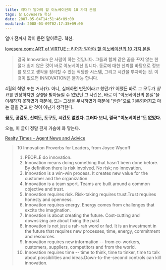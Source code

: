 ```yaml
---
title: 리더가 알아야 할 이노베이션의 10 가지 본질
tags: 삶 Lovesera 혁신
date: 2007-05-04T14:51:46+09:00
modified: 2008-03-09T02:17:35+09:00
---
```

얼마 전까지 많이 듣던 말이로군. 혁신.  
  
[lovesera.com\: ART of VIRTUE \:\: 리더가 알아야 할 이노베이션의 10 가지 본질](http://lovesera.com/tt/169)

> 결국 Innovation 은 사람이 하는 것입니다. 그들과 함께 같은 꿈을 꾸지
> 않는 한 절대 쉽지 않은 것이 바로 이노베이션 입니다. 동료에 대한 신뢰를
> 바탕으로 정보를 모으고 생각을 정리할 수 있는 적당한 시스템, 그리고
> 시간을 투자하는 것. 이것이 없으면 INNOVATION은 불가능 합니다.  

4월의 혁명 또는 거사(?). 아니, 실패하면 반란이라고 했던가? 어쨌든 바로
그 모두가 *필요*를 인정하지만 *실행*을 받아들일 수 없었던 그 사건은, 바로
이 "이노베이션의 본질"을 이해하지 못하였기 때문에, 또는 그것을 무시하였기
때문에 "반란"으로 기록되어지고 마는 길을 걷고 만 것이 아닌가 생각한다.  
  
**꿈도, 공감도, 신뢰도, 도구도, 시간도 없었다. 그러다 보니, 
결국 "이노베이션"도 없었다.**
  
오늘, 이 글이 정말 깊게 가슴에 와 닿는다.  
  
[Realty Times - Agent News and Advice](http://realtytimes.com/rtapages/20040407_tweedrage.htm)   

> 10 Innovation Proverbs for Leaders, from Joyce Wycoff  
>   
> 1. PEOPLE do innovation.  
> 2. Innovation means doing something that hasn't been done before. By definition there is risk involved. No risk; no innovation.  
> 3. Innovation is a win-win process. It creates new value for the customer and the organization.  
> 4. Innovation is a team sport. Teams are built around a common objective and trust.  
> 5. Innovation requires risk. Risk-taking requires trust.Trust requires honesty and openness.  
> 6. Innovation requires energy. Energy comes from challenges that excite the imagination.  
> 7. Innovation is about creating the future. Cost-cutting and downsizing are about fixing the past.  
> 8. Innovation is not just a rah-rah word or fad. It is an investment in the future that requires new processes, time, energy, commitment and resources.  
> 9. Innovation requires new information -- from co-workers, customers, suppliers, competitors and from the world.  
> 10. Innovation requires time -- time to think, time to tinker, time to talk about possibilities and ideas.Down-to-the-second controls can kill innovation.


